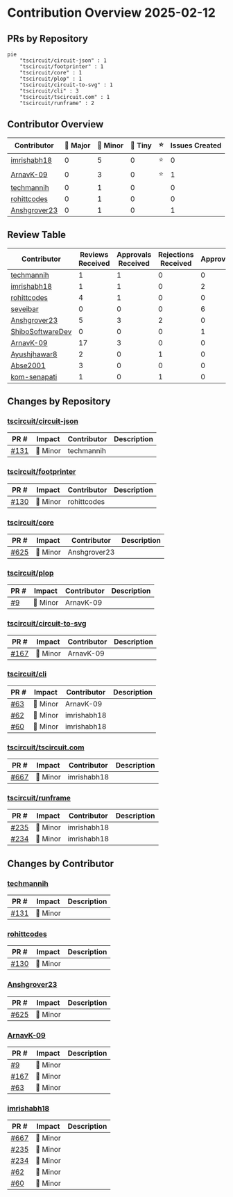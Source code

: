# Contribution Overview 2025-02-12

## PRs by Repository

```mermaid
pie
    "tscircuit/circuit-json" : 1
    "tscircuit/footprinter" : 1
    "tscircuit/core" : 1
    "tscircuit/plop" : 1
    "tscircuit/circuit-to-svg" : 1
    "tscircuit/cli" : 3
    "tscircuit/tscircuit.com" : 1
    "tscircuit/runframe" : 2
```

## Contributor Overview

| Contributor | 🐳 Major | 🐙 Minor | 🐌 Tiny | ⭐ | Issues Created |
|-------------|---------|---------|---------|-----|----------------|
| [imrishabh18](#imrishabh18) | 0 | 5 | 0 | ⭐ | 0 |
| [ArnavK-09](#ArnavK-09) | 0 | 3 | 0 | ⭐ | 1 |
| [techmannih](#techmannih) | 0 | 1 | 0 |  | 0 |
| [rohittcodes](#rohittcodes) | 0 | 1 | 0 |  | 0 |
| [Anshgrover23](#Anshgrover23) | 0 | 1 | 0 |  | 1 |

## Review Table

[reviews-received-hover]: ## "Number of reviews received for PRs for this contributor"
[approvals-received-hover]: ## "Number of approvals received for PRs this contributor authored"
[rejections-received-hover]: ## "Number of rejections received for PRs this contributor authored"
[prs-opened-hover]: ## "Number of PRs opened by this contributor"
[issues-created-hover]: ## "Number of issues created by this contributor"
[bountied-issues-hover]: ## "Number of issues this contributor created with a bounty"
[bountied-issue-$-hover]: ## "Total bounty amount placed on issues authored by this contributor"

| Contributor | Reviews Received | Approvals Received | Rejections Received | Approvals | Rejections | PRs Opened | PRs Merged | Issues Created | Bountied Issues | Bountied Issue $ |
|---|---|---|---|---|---|---|---|---|---|---|
| [techmannih](#techmannih) | 1 | 1 | 0 | 0 | 0 | 1 | 1 | 0 | 0 | 0 |
| [imrishabh18](#imrishabh18) | 1 | 1 | 0 | 2 | 2 | 7 | 5 | 0 | 0 | 0 |
| [rohittcodes](#rohittcodes) | 4 | 1 | 0 | 0 | 0 | 1 | 1 | 0 | 0 | 0 |
| [seveibar](#seveibar) | 0 | 0 | 0 | 6 | 0 | 0 | 0 | 9 | 8 | 180 |
| [Anshgrover23](#Anshgrover23) | 5 | 3 | 2 | 0 | 1 | 1 | 1 | 1 | 0 | 0 |
| [ShiboSoftwareDev](#ShiboSoftwareDev) | 0 | 0 | 0 | 1 | 1 | 0 | 0 | 7 | 4 | 37 |
| [ArnavK-09](#ArnavK-09) | 17 | 3 | 0 | 0 | 0 | 5 | 3 | 1 | 0 | 0 |
| [Ayushjhawar8](#Ayushjhawar8) | 2 | 0 | 1 | 0 | 0 | 2 | 0 | 1 | 0 | 0 |
| [Abse2001](#Abse2001) | 3 | 0 | 0 | 0 | 0 | 1 | 0 | 0 | 0 | 0 |
| [kom-senapati](#kom-senapati) | 1 | 0 | 1 | 0 | 0 | 1 | 0 | 1 | 0 | 0 |

## Changes by Repository

### [tscircuit/circuit-json](https://github.com/tscircuit/circuit-json)

| PR # | Impact | Contributor | Description |
|------|--------|-------------|-------------|
| [#131](https://github.com/tscircuit/circuit-json/pull/131) | 🐙 Minor | techmannih |  |

### [tscircuit/footprinter](https://github.com/tscircuit/footprinter)

| PR # | Impact | Contributor | Description |
|------|--------|-------------|-------------|
| [#130](https://github.com/tscircuit/footprinter/pull/130) | 🐙 Minor | rohittcodes |  |

### [tscircuit/core](https://github.com/tscircuit/core)

| PR # | Impact | Contributor | Description |
|------|--------|-------------|-------------|
| [#625](https://github.com/tscircuit/core/pull/625) | 🐙 Minor | Anshgrover23 |  |

### [tscircuit/plop](https://github.com/tscircuit/plop)

| PR # | Impact | Contributor | Description |
|------|--------|-------------|-------------|
| [#9](https://github.com/tscircuit/plop/pull/9) | 🐙 Minor | ArnavK-09 |  |

### [tscircuit/circuit-to-svg](https://github.com/tscircuit/circuit-to-svg)

| PR # | Impact | Contributor | Description |
|------|--------|-------------|-------------|
| [#167](https://github.com/tscircuit/circuit-to-svg/pull/167) | 🐙 Minor | ArnavK-09 |  |

### [tscircuit/cli](https://github.com/tscircuit/cli)

| PR # | Impact | Contributor | Description |
|------|--------|-------------|-------------|
| [#63](https://github.com/tscircuit/cli/pull/63) | 🐙 Minor | ArnavK-09 |  |
| [#62](https://github.com/tscircuit/cli/pull/62) | 🐙 Minor | imrishabh18 |  |
| [#60](https://github.com/tscircuit/cli/pull/60) | 🐙 Minor | imrishabh18 |  |

### [tscircuit/tscircuit.com](https://github.com/tscircuit/tscircuit.com)

| PR # | Impact | Contributor | Description |
|------|--------|-------------|-------------|
| [#667](https://github.com/tscircuit/tscircuit.com/pull/667) | 🐙 Minor | imrishabh18 |  |

### [tscircuit/runframe](https://github.com/tscircuit/runframe)

| PR # | Impact | Contributor | Description |
|------|--------|-------------|-------------|
| [#235](https://github.com/tscircuit/runframe/pull/235) | 🐙 Minor | imrishabh18 |  |
| [#234](https://github.com/tscircuit/runframe/pull/234) | 🐙 Minor | imrishabh18 |  |

## Changes by Contributor

### [techmannih](https://github.com/techmannih)

| PR # | Impact | Description |
|------|--------|-------------|
| [#131](https://github.com/tscircuit/circuit-json/pull/131) | 🐙 Minor |  |

### [rohittcodes](https://github.com/rohittcodes)

| PR # | Impact | Description |
|------|--------|-------------|
| [#130](https://github.com/tscircuit/footprinter/pull/130) | 🐙 Minor |  |

### [Anshgrover23](https://github.com/Anshgrover23)

| PR # | Impact | Description |
|------|--------|-------------|
| [#625](https://github.com/tscircuit/core/pull/625) | 🐙 Minor |  |

### [ArnavK-09](https://github.com/ArnavK-09)

| PR # | Impact | Description |
|------|--------|-------------|
| [#9](https://github.com/tscircuit/plop/pull/9) | 🐙 Minor |  |
| [#167](https://github.com/tscircuit/circuit-to-svg/pull/167) | 🐙 Minor |  |
| [#63](https://github.com/tscircuit/cli/pull/63) | 🐙 Minor |  |

### [imrishabh18](https://github.com/imrishabh18)

| PR # | Impact | Description |
|------|--------|-------------|
| [#667](https://github.com/tscircuit/tscircuit.com/pull/667) | 🐙 Minor |  |
| [#235](https://github.com/tscircuit/runframe/pull/235) | 🐙 Minor |  |
| [#234](https://github.com/tscircuit/runframe/pull/234) | 🐙 Minor |  |
| [#62](https://github.com/tscircuit/cli/pull/62) | 🐙 Minor |  |
| [#60](https://github.com/tscircuit/cli/pull/60) | 🐙 Minor |  |

